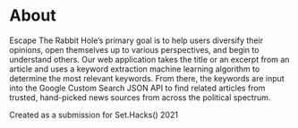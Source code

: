 # About

Escape The Rabbit Hole’s primary goal is to help users diversify their opinions, open themselves up to various perspectives, and begin to understand others. Our web application takes the title or an excerpt from an article and uses a keyword extraction machine learning algorithm to determine the most relevant keywords. From there, the keywords are input into the Google Custom Search JSON API to find related articles from trusted, hand-picked news sources from across the political spectrum.

Created as a submission for Set.Hacks() 2021
